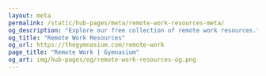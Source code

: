 ```yaml
---
layout: meta
permalink: /static/hub-pages/meta/remote-work-resources-meta/
og_description: "Explore our free collection of remote work resources."
og_title: "Remote Work Resources"
og_url: https://thegymnasium.com/remote-work
page_title: "Remote Work | Gymnasium"
og_art: img/hub-pages/og/remote-work-resources-og.png
---
```


